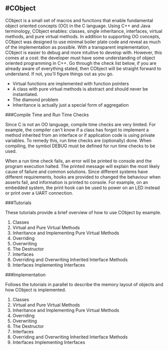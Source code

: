 #CObject
---

CObject is a small set of macros and functions that enable fundamental object oriented concepts (OO) in the C language. Using C++ and Java terminology, CObject enables: classes, single inheritance, interfaces, virtual methods, and pure virtual methods. In addition to supporting OO concepts, CObject was designed to use minimal boiler plate code and reveal as much of the implementation as possible. With a transparent implementation, CObject is easier to debug and more intuitive to develop with. However, this comes at a cost: the developer must have some understanding of object oriented programming in C++. Go through the check list below, if you are already aware of everything stated, then CObject will be straight forward to understand. If not, you'll figure things out as you go.

* Virtual functions are implemented with function pointers
* A class with pure virtual methods is abstract and should never be instantiated.
* The diamond problem
* Inheritance is actually just a special form of aggregation

###Compile Time and Run Time Checks

Since C is not an OO language, compile time checks are very limited. For example, the compiler can't know if a class has forgot to implement a method inherited from an interface or if application code is using private variables. To remedy this, run time checks are (optionally) done. When compiling, the symbol DEBUG must be defined for run time checks to be used.

When a run time check fails, an error will be printed to console and the program execution halted. The printed message will explain the most likely cause of failure and common solutions. Since different systems have different requirements, hooks are provided to changed the behaviour when asserts fail, and information is printed to console. For example, on an embedded system, the print hook can be used to power on an LED instead or print over a UART connection.

###Tutorials

These tutorials provide a brief overview of how to use CObject by example. 

1. Classes
2. Virtual and Pure Virtual Methods
3. Inheritance and Implementing Pure Virtual Methods
4. Overriding
5. Overwriting
6. The Destructor
7. Interfaces
8. Overriding and Overwriting Inherited Interface Methods
9. Interfaces Implementing Interfaces

###Implementation

Follows the tutorials in parallel to describe the memory layout of objects and how CObject is implemented.

1. Classes
2. Virtual and Pure Virtual Methods
3. Inheritance and Implementing Pure Virtual Methods
4. Overriding
5. Overwriting
6. The Destructor
7. Interfaces
8. Overriding and Overwriting Inherited Interface Methods
9. Interfaces Implementing Interfaces
